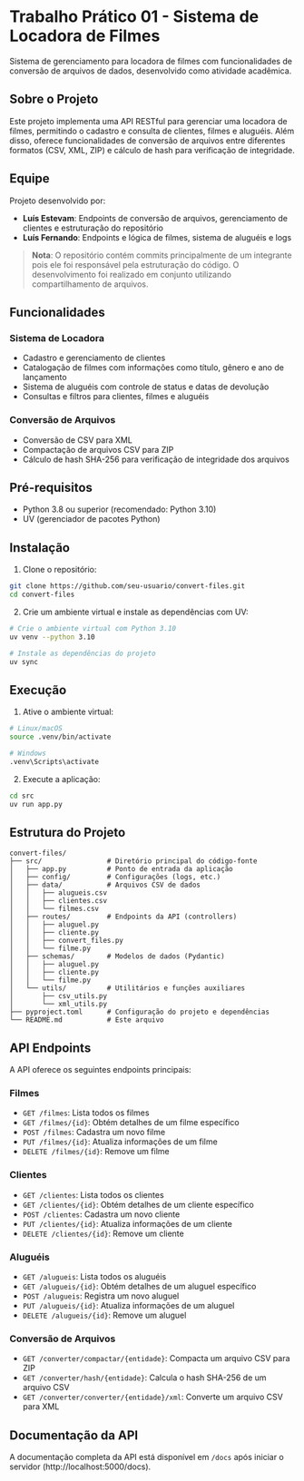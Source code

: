 # Trabalho Prático 01 - Sistema de Locadora de Filmes

Sistema de gerenciamento para locadora de filmes com funcionalidades de conversão de arquivos de dados, desenvolvido como atividade acadêmica.

## Sobre o Projeto

Este projeto implementa uma API RESTful para gerenciar uma locadora de filmes, permitindo o cadastro e consulta de clientes, filmes e aluguéis. Além disso, oferece funcionalidades de conversão de arquivos entre diferentes formatos (CSV, XML, ZIP) e cálculo de hash para verificação de integridade.

## Equipe

Projeto desenvolvido por:
- **Luís Estevam**: Endpoints de conversão de arquivos, gerenciamento de clientes e estruturação do repositório
- **Luís Fernando**: Endpoints e lógica de filmes, sistema de aluguéis e logs

> **Nota**: O repositório contém commits principalmente de um integrante pois ele foi responsável pela estruturação do código. O desenvolvimento foi realizado em conjunto utilizando compartilhamento de arquivos.

## Funcionalidades

### Sistema de Locadora
- Cadastro e gerenciamento de clientes
- Catalogação de filmes com informações como título, gênero e ano de lançamento
- Sistema de aluguéis com controle de status e datas de devolução
- Consultas e filtros para clientes, filmes e aluguéis

### Conversão de Arquivos
- Conversão de CSV para XML
- Compactação de arquivos CSV para ZIP
- Cálculo de hash SHA-256 para verificação de integridade dos arquivos

## Pré-requisitos

- Python 3.8 ou superior (recomendado: Python 3.10)
- UV (gerenciador de pacotes Python)

## Instalação

1. Clone o repositório:

```bash
git clone https://github.com/seu-usuario/convert-files.git
cd convert-files
```

2. Crie um ambiente virtual e instale as dependências com UV:

```bash
# Crie o ambiente virtual com Python 3.10
uv venv --python 3.10

# Instale as dependências do projeto
uv sync
```

## Execução

1. Ative o ambiente virtual:

```bash
# Linux/macOS
source .venv/bin/activate

# Windows
.venv\Scripts\activate
```

2. Execute a aplicação:

```bash
cd src
uv run app.py
```

## Estrutura do Projeto

```
convert-files/
├── src/                # Diretório principal do código-fonte
│   ├── app.py          # Ponto de entrada da aplicação
│   ├── config/         # Configurações (logs, etc.)
│   ├── data/           # Arquivos CSV de dados
│   │   ├── alugueis.csv
│   │   ├── clientes.csv
│   │   └── filmes.csv
│   ├── routes/         # Endpoints da API (controllers)
│   │   ├── aluguel.py
│   │   ├── cliente.py
│   │   ├── convert_files.py
│   │   └── filme.py
│   ├── schemas/        # Modelos de dados (Pydantic)
│   │   ├── aluguel.py
│   │   ├── cliente.py
│   │   └── filme.py
│   └── utils/          # Utilitários e funções auxiliares
│       ├── csv_utils.py
│       └── xml_utils.py
├── pyproject.toml      # Configuração do projeto e dependências
└── README.md           # Este arquivo
```

## API Endpoints

A API oferece os seguintes endpoints principais:

### Filmes
- `GET /filmes`: Lista todos os filmes
- `GET /filmes/{id}`: Obtém detalhes de um filme específico
- `POST /filmes`: Cadastra um novo filme
- `PUT /filmes/{id}`: Atualiza informações de um filme
- `DELETE /filmes/{id}`: Remove um filme

### Clientes
- `GET /clientes`: Lista todos os clientes
- `GET /clientes/{id}`: Obtém detalhes de um cliente específico
- `POST /clientes`: Cadastra um novo cliente
- `PUT /clientes/{id}`: Atualiza informações de um cliente
- `DELETE /clientes/{id}`: Remove um cliente

### Aluguéis
- `GET /alugueis`: Lista todos os aluguéis
- `GET /alugueis/{id}`: Obtém detalhes de um aluguel específico
- `POST /alugueis`: Registra um novo aluguel
- `PUT /alugueis/{id}`: Atualiza informações de um aluguel
- `DELETE /alugueis/{id}`: Remove um aluguel

### Conversão de Arquivos
- `GET /converter/compactar/{entidade}`: Compacta um arquivo CSV para ZIP
- `GET /converter/hash/{entidade}`: Calcula o hash SHA-256 de um arquivo CSV
- `GET /converter/converter/{entidade}/xml`: Converte um arquivo CSV para XML

## Documentação da API

A documentação completa da API está disponível em `/docs` após iniciar o servidor (http://localhost:5000/docs).